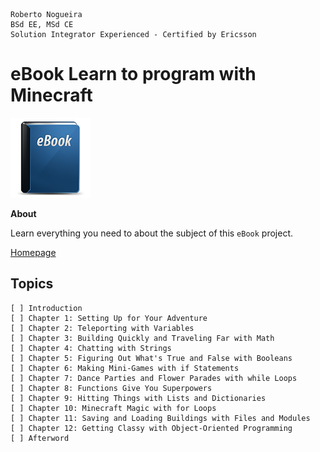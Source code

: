```
Roberto Nogueira  
BSd EE, MSd CE
Solution Integrator Experienced - Certified by Ericsson
```
# eBook Learn to program with Minecraft

![ebook image](images/ebook.png)

**About**

Learn everything you need to about the subject of this `eBook` project.

[Homepage](https://www.nostarch.com/programwithminecraft#content)

## Topics
```
[ ] Introduction
[ ] Chapter 1: Setting Up for Your Adventure
[ ] Chapter 2: Teleporting with Variables
[ ] Chapter 3: Building Quickly and Traveling Far with Math
[ ] Chapter 4: Chatting with Strings
[ ] Chapter 5: Figuring Out What's True and False with Booleans
[ ] Chapter 6: Making Mini-Games with if Statements
[ ] Chapter 7: Dance Parties and Flower Parades with while Loops
[ ] Chapter 8: Functions Give You Superpowers
[ ] Chapter 9: Hitting Things with Lists and Dictionaries
[ ] Chapter 10: Minecraft Magic with for Loops
[ ] Chapter 11: Saving and Loading Buildings with Files and Modules
[ ] Chapter 12: Getting Classy with Object-Oriented Programming
[ ] Afterword
```
